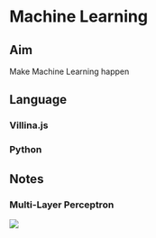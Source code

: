 # Machine Learning

## Aim
Make Machine Learning happen

## Language
### Villina.js
### Python

## Notes

### Multi-Layer Perceptron
<img src="https://github.com/baorr/Machine-Learning/blob/master/notes/Multi%20Layer%20Perceptron.png" />
